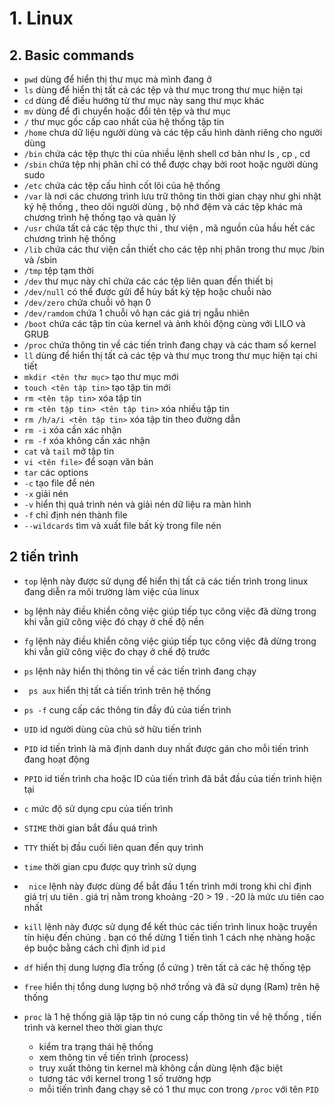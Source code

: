 # 1. Linux 
## 2. Basic commands 

- `pwd` dùng để hiển thị thư mục mà mình đang ở 
- `ls` dùng để hiển thị tất cả các tệp và thư mục trong thư mục hiện tại 
- `cd` dùng để điều hướng từ thư mục này sang thư mục khác 
- `mv` dùng để đi chuyển hoặc đổi tên tệp và thư mục 
- `/` thư mục gốc cấp cao nhất của hệ thống tập tin 
- `/home` chưa dữ liệu người dùng và các tệp cấu hình dành riêng cho người dùng 
- `/bin` chứa các tệp thực thi của nhiều lệnh shell cơ bản như ls , cp , cd 
- `/sbin` chứa tệp nhị phân chỉ có thể được chạy bởi root hoặc người dùng sudo
- `/etc` chứa các tệp cấu hình cốt lõi của hệ thống 
- `/var` là nơi các chương trình lưu trữ thông tin thời gian chạy như ghi nhật ký hệ thống , theo dõi người dùng , bộ nhớ đệm và các tệp khác mà chương trình hệ thống tạo và quản lý 
- `/usr` chứa tất cả các tệp thực thi , thư viện , mã nguồn của hầu hết các chương trình hệ thống 
- `/lib` chứa các thư viện cần thiết cho các tệp nhị phân trong thư mục /bin và /sbin
- `/tmp` tệp tạm thời  
- `/dev` thư mục này chỉ chứa các các tệp liên quan đến thiết bị 
- `/dev/null` có thể được gửi để hủy bất kỳ tệp hoặc chuỗi nào 
- `/dev/zero` chứa chuỗi vô hạn 0
- `/dev/ramdom` chứa 1 chuỗi vô hạn các giá trị ngẫu nhiên 
- `/boot` chứa các tập tin của kernel và ảnh khỏi động  cùng với LILO và GRUB
- `/proc` chứa thông tin về các tiến trình đang chạy và các tham số kernel
- `ll` dùng để hiển thị tất cả các tệp và thư mục trong thư mục hiện tại chi tiết 
- `mkdir <tên thư mục>` tạo thư mục mới 
- `touch <tên tập tin>` tạo tập tin mới 
- `rm <tên tập tin>` xóa tập tin
- `rm <tên tập tin> <tên tập tin>` xóa nhiều tập tin
- `rm /h/a/i <tên tập tin>` xóa tập tin theo đường dẫn 
- `rm -i` xóa  cần xác nhận 
- `rm -f` xóa không cần xác nhận 
- `cat` và `tail` mở tập tin
- `vi <tên file>` để soạn văn bản 
- `tar` các options 
- `-c` tạo file để nén 
- `-x` giải nén 
- `-v` hiển thị quá trình nén và giải nén dữ liệu ra màn hình 
- `-f` chỉ định nén thành file 
- `--wildcards` tìm và xuất file bất kỳ trong file nén 
## 2 tiến trình 
- `top` lệnh này được sử dụng để hiển thị tất cả các tiến trình trong linux đang diễn ra môi trường làm việc của linux 
- `bg` lệnh này điều khiển công việc giúp tiếp tục công việc đã dừng trong khi vẫn giữ công việc đó chạy ở chế độ nền 
- `fg` lệnh này điều khiển công việc giúp tiếp tục công việc đã dừng trong khi vẫn giữ công việc đo chạy ở chế độ trước 
- `ps` lệnh này hiển thị thông tin về các tiến trình đang chạy 
 - ` ps aux` hiển thị tất cả tiến trình trên hệ thống 
 - `ps -f` cung cấp các thông tin đầy đủ của tiến trình
 - `UID` id người dùng của chủ sở hữu tiến trình 
 - `PID` id tiến trình là mã định danh duy nhất được gán cho mỗi tiến trình đang hoạt động
 - `PPID` id tiến trình cha hoặc ID của tiến trình đã bắt đầu của tiến trình hiện tại 
 - `c` mức độ sử dụng cpu của tiến trình 
 - `STIME` thời gian bắt đầu quá trình 
 - `TTY` thiết bị đầu cuối liên quan đến quy trình 
 - `time` thời gian cpu được quy trình sử dụng 
- ` nice` lệnh này được dùng để bắt đầu 1 tến trình mới trong khi chỉ định giá trị ưu tiên . giá trị nằm trong khoảng -20 > 19 . -20 là mức ưu tiên cao nhất 
- `kill` lệnh này được sử dụng để kết thúc các tiến trình linux hoặc truyền tín hiệu đến chúng . bạn có thể dừng 1 tiến tình 1 cách nhẹ nhàng hoặc ép buộc bằng cách chỉ định id `pid`
- `df` hiển thị dung lượng đĩa trống (ổ cứng ) trên tất cả các hệ thống tệp 
- `free` hiển thị tổng dung lượng bộ nhớ trống và đã sử dụng (Ram) trên hệ thống

- `proc` là 1 hệ thống giả lập tập tin nó cung cấp thông tin về hệ thống , tiến trình và kernel theo thời gian thực 
  - kiểm tra trạng thái hệ thống 
  - xem thông tin về tiến trình (process)
  - truy xuất thông tin kernel mà không cần dùng lệnh đặc biệt 
  - tương tác với kernel trong 1 số trường hợp 
  - mỗi tiến trình đang chạy sẽ có 1 thư mục con trong `/proc` với tên `PID` 















